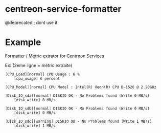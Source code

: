 # centreon-service-formatter

@deprecated ; dont use it

# Example

Formatter / Metric extrator for Centreon Services

Ex: (2eme ligne = métric extraite)

```
[CPU_Load][normal] CPU Usage : 6 %
    [cpu_usage] 6 percent

[CPU_Model][normal] CPU Model : Intel(R) Xeon(R) CPU D-1520 @ 2.20GHz

[Disk_IO_sda][normal] DISKIO OK - No Problems found (Write 0 MB/s)
    [disk_write] 0 MB/s

[Disk_IO_sdb][normal] DISKIO OK - No Problems found (Write 0 MB/s)
    [disk_write] 0 MB/s

[Disk_IO_sdc][warning] DISKIO OK - No Problems found (Write 1 MB/s)
    [disk_write] 1 MB/s
```
